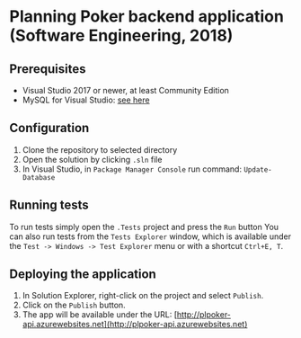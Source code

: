 
# Planning Poker backend application (Software Engineering, 2018)

## Prerequisites

 - Visual Studio 2017 or newer, at least Community Edition
 - MySQL for Visual Studio: [see here](https://www.mysql.com/why-mysql/windows/visualstudio/)
 
 ## Configuration
 1. Clone the repository to selected directory
 2. Open the solution by clicking `.sln` file
 3. In Visual Studio, in `Package Manager Console` run command: `Update-Database`
 
 ## Running tests
 To run tests simply open the `.Tests` project and press the `Run` button
 You can also run tests from the `Tests Explorer` window, which is available under the `Test -> Windows -> Test Explorer` menu or with a shortcut `Ctrl+E, T`.
 
 
 ## Deploying the application

1. In Solution Explorer, right-click on the project and select `Publish`.
2. Click on the `Publish` button.
3. The app will be available under the URL: [http://plpoker-api.azurewebsites.net](http://plpoker-api.azurewebsites.net)
